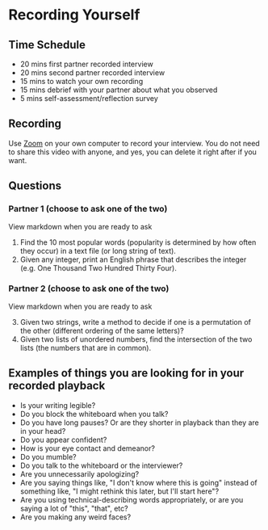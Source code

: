 # Recording Yourself

## Time Schedule

- 20 mins first partner recorded interview
- 20 mins second partner recorded interview
- 15 mins to watch your own recording
- 15 mins debrief with your partner about what you observed
- 5 mins self-assessment/reflection survey

## Recording

Use [Zoom](https://zoom.us) on your own computer to record your interview. You do not need to share this video with anyone, and yes, you can delete it right after if you want.

## Questions

### Partner 1 (choose to ask one of the two)

View markdown when you are ready to ask

1. Find the 10 most popular words (popularity is determined by how often they occur) in a text file (or long string of text).
2. Given any integer, print an English phrase that describes the integer (e.g. One Thousand Two Hundred Thirty Four).


### Partner 2 (choose to ask one of the two)

View markdown when you are ready to ask

3. Given two strings, write a method to decide if one is a permutation of the other (different ordering of the same letters)?
4. Given two lists of unordered numbers, find the intersection of the two lists (the numbers that are in common).


## Examples of things you are looking for in your recorded playback

- Is your writing legible?
- Do you block the whiteboard when you talk?
- Do you have long pauses? Or are they shorter in playback than they are in your head?
- Do you appear confident?
- How is your eye contact and demeanor?
- Do you mumble?
- Do you talk to the whiteboard or the interviewer?
- Are you unnecessarily apologizing?
- Are you saying things like, "I don't know where this is going" instead of something like, "I might rethink this later, but I'll start here"?
- Are you using technical-describing words appropriately, or are you saying a lot of "this", "that", etc?
- Are you making any weird faces?
